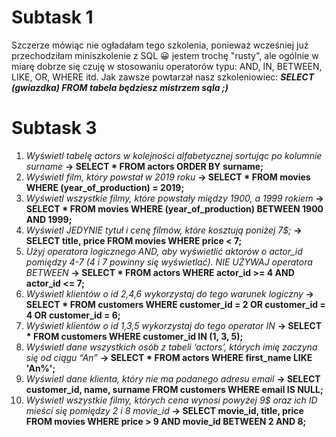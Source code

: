# Subtask 1
Szczerze mówiąc nie ogładałam tego szkolenia, ponieważ wcześniej już przechodziłam miniszkolenie z SQL :grinning: jestem trochę "rusty", ale ogólnie w miarę dobrze się czuję w stosowaniu operatorów typu: AND, IN, BETWEEN, LIKE, OR, WHERE itd. 
Jak zawsze powtarzał nasz szkoleniowiec: ***SELECT (gwiazdka) FROM tabela będziesz mistrzem sqla ;)***

# Subtask 3
1.  *Wyświetl tabelę actors w kolejności alfabetycznej sortując po kolumnie surname* 
    __→ SELECT * FROM actors ORDER BY surname;__
2.  *Wyświetl film, który powstał w 2019 roku*
    __→ SELECT * FROM movies WHERE (year_of_production) = 2019;__ 
3.  *Wyświetl wszystkie filmy, które powstały między 1900, a 1999 rokiem*
    __→ SELECT * FROM movies WHERE (year_of_production) BETWEEN 1900 AND 1999;__
4.  *Wyświetl JEDYNIE tytuł i cenę filmów, które kosztują poniżej 7$;* 
    __→ SELECT title, price FROM movies WHERE price < 7;__
5.  *Użyj operatora logicznego AND, aby wyświetlić aktorów o actor_id pomiędzy 4-7 (4 i 7 powinny się wyświetlać). NIE UŻYWAJ operatora BETWEEN* 
     __→ SELECT * FROM actors WHERE actor_id >= 4 AND actor_id <= 7;__
6.  *Wyświetl klientów o id 2,4,6 wykorzystaj do tego warunek logiczny* 
    __→ SELECT * FROM customers WHERE customer_id = 2 OR customer_id = 4 OR customer_id = 6;__
7.  *Wyświetl klientów o id 1,3,5 wykorzystaj do tego operator IN* 
    __→ SELECT * FROM customers WHERE customer_id IN (1, 3, 5);__
8.  *Wyświetl dane wszystkich osób z tabeli ‘actors’, których imię zaczyna się od ciągu “An”* 
    __→ SELECT * FROM actors WHERE first_name LIKE 'An%';__
9.  *Wyświetl dane klienta, który nie ma podanego adresu email* 
    __→ SELECT customer_id, name, surname FROM customers WHERE email IS NULL;__
10. *Wyświetl wszystkie filmy, których cena wynosi powyżej 9$ oraz ich ID mieści się pomiędzy 2 i 8 movie_id* 
    __→ SELECT movie_id, title, price FROM movies WHERE price > 9 AND movie_id BETWEEN 2 AND 8;__



